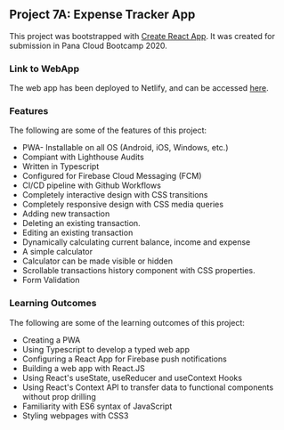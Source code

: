 ## Project 7A: Expense Tracker App

This project was bootstrapped with [Create React App](https://github.com/facebook/create-react-app). It was created for submission in Pana Cloud Bootcamp 2020.

### Link to WebApp
The web app has been deployed to Netlify, and can be accessed [here](https://expense-tracker-project7a1.netlify.app/).

### Features
The following are some of the features of this project:
- PWA- Installable on all OS (Android, iOS, Windows, etc.)
- Compiant with Lighthouse Audits
- Written in Typescript
- Configured for Firebase Cloud Messaging (FCM)
- CI/CD pipeline with Github Workflows
- Completely interactive design with CSS transitions
- Completely responsive design with CSS media queries
- Adding new transaction
- Deleting an existing transaction.
- Editing an existing transaction
- Dynamically calculating current balance, income and expense
- A simple calculator
- Calculator can be made visible or hidden
- Scrollable transactions history component with CSS properties.
- Form Validation

### Learning Outcomes
The following are some of the learning outcomes of this project:
- Creating a PWA
- Using Typescript to develop a typed web app
- Configuring a React App for Firebase push notifications
- Building a web app with React.JS
- Using React's useState, useReducer and useContext Hooks
- Using React's Context API to transfer data to functional components without prop drilling
- Familiarity with ES6 syntax of JavaScript
- Styling webpages with CSS3